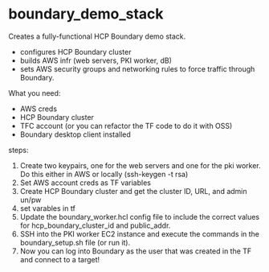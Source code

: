 # boundary_demo_stack

Creates a fully-functional HCP Boundary demo stack.

- configures HCP Boundary cluster
- builds AWS infr (web servers, PKI worker, dB)
- sets AWS security groups and networking rules to force traffic through Boundary.


What you need:
- AWS creds
- HCP Boundary cluster
- TFC account (or you can refactor the TF code to do it with OSS)
- Boundary desktop client installed


steps:
1. Create two keypairs, one for the web servers and one for the pki worker. Do this either in AWS or locally (ssh-keygen -t rsa)
2. Set AWS account creds as TF variables
3. Create HCP Boundary cluster and get the cluster ID, URL, and admin un/pw
4. set varables in tf
5. Update the boundary_worker.hcl config file to include the correct values for hcp_boundary_cluster_id and public_addr.
6. SSH into the PKI worker EC2 instance and execute the commands in the boundary_setup.sh file (or run it).
7. Now you can log into Boundary as the user that was created in the TF and connect to a target!

